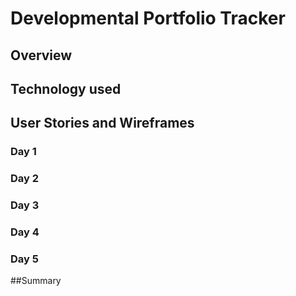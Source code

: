 # Developmental Portfolio Tracker

## Overview

## Technology used

## User Stories and Wireframes

### Day 1


### Day 2


### Day 3


### Day 4


### Day 5


##Summary
